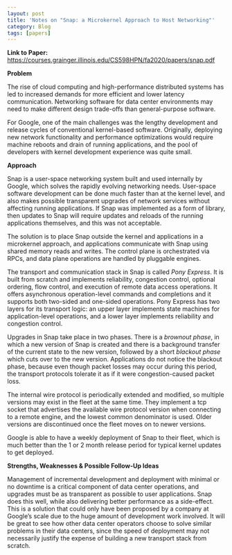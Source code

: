 ```yaml
---
layout: post
title: 'Notes on "Snap: a Microkernel Approach to Host Networking"'
category: Blog
tags: [papers]
---
```


**Link to Paper:** <https://courses.grainger.illinois.edu/CS598HPN/fa2020/papers/snap.pdf>

**Problem**

The rise of cloud computing and high-performance distributed systems has led to increased demands for more efficient and lower latency communication. Networking software for data center environments may need to make different design trade-offs than general-purpose software. 

For Google, one of the main challenges was the lengthy development and release cycles of conventional kernel-based software. Originally, deploying new network functionality and performance optimizations would require machine reboots and drain of running applications, and the pool of developers with kernel development experience was quite small.

**Approach**

Snap is a user-space networking system built and used internally by Google, which solves the rapidly evolving networking needs. User-space software development can be done much faster than at the kernel level, and also makes possible transparent upgrades of network services without affecting running applications. If Snap was implemented as a form of library, then updates to Snap will require updates and reloads of the running applications themselves, and this was not acceptable.

The solution is to place Snap outside the kernel and applications in a microkernel approach, and applications communicate with Snap using shared memory reads and writes. The control plane is orchestrated via RPCs, and data plane operations are handled by pluggable engines.

The transport and communication stack in Snap is called *Pony Express*. It is built from scratch and implements reliability, congestion control, optional ordering, flow control, and execution of remote data access operations. It offers asynchronous operation-level commands and completions and it supports both two-sided and one-sided operations. Pony Express has two layers for its transport logic: an upper layer implements state machines for application-level operations, and a lower layer implements reliability and congestion control.

Upgrades in Snap take place in two phases. There is a *brownout phase*, in which a new version of Snap is created and there is a background transfer of the current state to the new version, followed by a short *blackout phase* which cuts over to the new version. Applications do not notice the blackout phase, because even though packet losses may occur during this period, the transport protocols tolerate it as if it were congestion-caused packet loss.

The internal wire protocol is periodically extended and modified, so multiple versions may exist in the fleet at the same time. They implement a tcp socket that advertises the available wire protocol version when connecting to a remote engine, and the lowest common denominator is used. Older versions are discontinued once the fleet moves on to newer versions.

Google is able to have a weekly deployment of Snap to their fleet, which is much better than the 1 or 2 month release period for typical kernel updates to get deployed.

**Strengths, Weaknesses & Possible Follow-Up Ideas**

Management of incremental development and deployment with minimal or no downtime is a critical component of data center operations, and upgrades must be as transparent as possible to user applications. Snap does this well, while also delivering better performance as a side-effect. This is a solution that could only have been proposed by a company at Google’s scale due to the huge amount of development work involved. It will be great to see how other data center operators choose to solve similar problems in their data centers, since the speed of deployment may not necessarily justify the expense of building a new transport stack from scratch.
